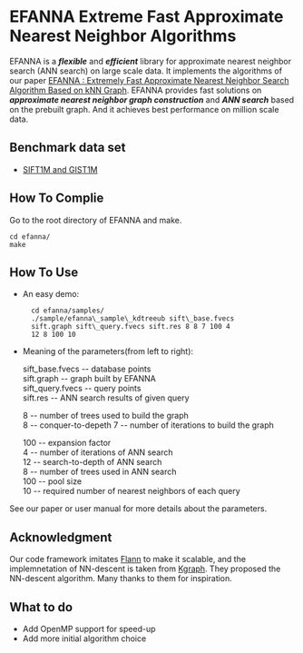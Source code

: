 EFANNA Extreme Fast Approximate Nearest Neighbor Algorithms
============
EFANNA is a ***flexible*** and ***efficient*** library for approximate nearest neighbor search (ANN search) on large scale data. It implements the algorithms of our paper [EFANNA : Extremely Fast Approximate Nearest Neighbor Search Algorithm Based on kNN Graph](https://www.baidu.com).
EFANNA provides fast solutions on ***approximate nearest neighbor graph construction*** and ***ANN search*** based on the prebuilt graph. And it achieves best performance on million scale data.

Benchmark data set
-------
* [SIFT1M and GIST1M](http://corpus-texmex.irisa.fr/)

How To Complie
-------
Go to the root directory of EFANNA and make.

	cd efanna/
	make

How To Use
------
* An easy demo:

		cd efanna/samples/
		./sample/efanna\_sample\_kdtreeub sift\_base.fvecs  
		sift.graph sift\_query.fvecs sift.res 8 8 7 100 4   
		12 8 100 10

* Meaning of the parameters(from left to right):

	sift\_base.fvecs -- database points  
	sift.graph -- graph built by EFANNA  
	sift\_query.fvecs -- query points  
	sift.res -- ANN search results of given query  
	
	8 -- number of trees used to build the graph  
	8 -- conquer-to-depeth 
	7 -- number of iterations to build the graph 
	 
	100 -- expansion factor  
	4 -- number of iterations of ANN search  
	12 -- search-to-depth of ANN search  
	8 -- number of trees used in ANN search  
	100 -- pool size  
	10 -- required number of nearest neighbors of each query
	
See our paper or user manual for more details about the parameters.

Acknowledgment
------
Our code framework imitates [Flann](http://www.cs.ubc.ca/research/flann/) to make it scalable, and the implemnetation of NN-descent is taken from [Kgraph](http://www.kgraph.org). They proposed the NN-descent algorithm. Many thanks to them for inspiration.

What to do
-------
* Add OpenMP support for speed-up
* Add more initial algorithm choice	